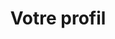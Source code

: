 ---
title: Votre profil
order: 3
published: true
desc: Configuration du profil et des préférences pour personnaliser Slack
---